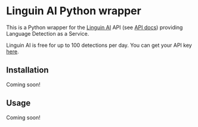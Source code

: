 # Linguin AI Python wrapper

This is a Python wrapper for the [Linguin AI](https://linguin.ai) API (see [API docs](https://linguin.ai/api-docs/v1)) providing Language Detection as a Service.

Linguin AI is free for up to 100 detections per day. You can get your API key [here](https://linguin.ai).

## Installation

Coming soon!

## Usage

Coming soon!
